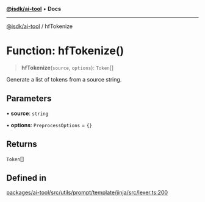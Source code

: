 [**@isdk/ai-tool**](../README.md) • **Docs**

***

[@isdk/ai-tool](../globals.md) / hfTokenize

# Function: hfTokenize()

> **hfTokenize**(`source`, `options`): `Token`[]

Generate a list of tokens from a source string.

## Parameters

• **source**: `string`

• **options**: `PreprocessOptions` = `{}`

## Returns

`Token`[]

## Defined in

[packages/ai-tool/src/utils/prompt/template/jinja/src/lexer.ts:200](https://github.com/isdk/ai-tool.js/blob/5f9f0083c734722103ff5468e424b48c212a55f0/src/utils/prompt/template/jinja/src/lexer.ts#L200)
